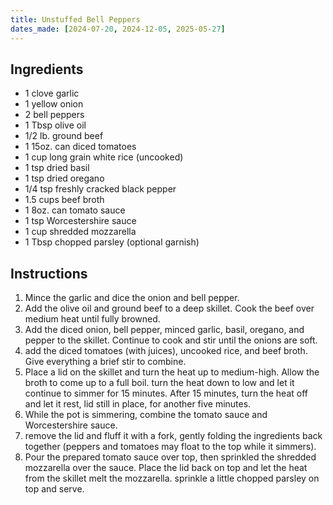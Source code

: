 ```yaml
---
title: Unstuffed Bell Peppers
dates_made: [2024-07-20, 2024-12-05, 2025-05-27]
---
```


## Ingredients

- 1 clove garlic
- 1 yellow onion
- 2 bell peppers
- 1 Tbsp olive oil
- 1/2 lb. ground beef
- 1 15oz. can diced tomatoes
- 1 cup long grain white rice (uncooked)
- 1 tsp dried basil
- 1 tsp dried oregano
- 1/4 tsp freshly cracked black pepper
- 1.5 cups beef broth
- 1 8oz. can tomato sauce
- 1 tsp Worcestershire sauce
- 1 cup shredded mozzarella
- 1 Tbsp chopped parsley (optional garnish)

## Instructions

1. Mince the garlic and dice the onion and bell pepper.
2. Add the olive oil and ground beef to a deep skillet. Cook the beef over medium heat until fully browned.
3. Add the diced onion, bell pepper, minced garlic, basil, oregano, and pepper to the skillet. Continue to cook and stir until the onions are soft.
4. add the diced tomatoes (with juices), uncooked rice, and beef broth. Give everything a brief stir to combine.
5. Place a lid on the skillet and turn the heat up to medium-high. Allow the broth to come up to a full boil. turn the heat down to low and let it continue to simmer for 15 minutes. After 15 minutes, turn the heat off and let it rest, lid still in place, for another five minutes.
6. While the pot is simmering, combine the tomato sauce and Worcestershire sauce.
7. remove the lid and fluff it with a fork, gently folding the ingredients back together (peppers and tomatoes may float to the top while it simmers).
8. Pour the prepared tomato sauce over top, then sprinkled the shredded mozzarella over the sauce. Place the lid back on top and let the heat from the skillet melt the mozzarella. sprinkle a little chopped parsley on top and serve.
